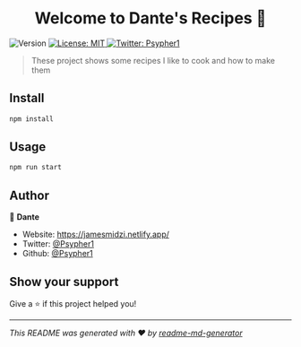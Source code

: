 <h1 align="center">Welcome to Dante's Recipes 👋</h1>
<p>
  <img alt="Version" src="https://img.shields.io/badge/version-0.1.0-blue.svg?cacheSeconds=2592000" />
  <a href="#" target="_blank">
    <img alt="License: MIT" src="https://img.shields.io/badge/License-MIT-yellow.svg" />
  </a>
  <a href="https://twitter.com/Psypher1" target="_blank">
    <img alt="Twitter: Psypher1" src="https://img.shields.io/twitter/follow/Psypher1.svg?style=social" />
  </a>
</p>

> These project shows some recipes I like to cook and how to make them

## Install

```sh
npm install
```

## Usage

```sh
npm run start
```

## Author

👤 **Dante**

- Website: https://jamesmidzi.netlify.app/
- Twitter: [@Psypher1](https://twitter.com/Psypher1)
- Github: [@Psypher1](https://github.com/Psypher1)

## Show your support

Give a ⭐️ if this project helped you!

---

_This README was generated with ❤️ by [readme-md-generator](https://github.com/kefranabg/readme-md-generator)_

